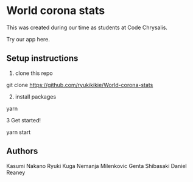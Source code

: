 # World corona stats

This was created during our time as students at Code Chrysalis.

Try our app here.

## Setup instructions

1. clone this repo

git clone https://github.com/ryukikikie/World-corona-stats

2. install packages

yarn

3 Get started!

yarn start

## Authors

Kasumi Nakano
Ryuki Kuga
Nemanja Milenkovic
Genta Shibasaki
Daniel Reaney
